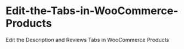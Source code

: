 # Edit-the-Tabs-in-WooCommerce-Products
Edit the Description and Reviews Tabs in WooCommerce Products
